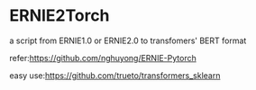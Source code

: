 # ERNIE2Torch
a script from ERNIE1.0 or ERNIE2.0 to transfomers' BERT format

refer:https://github.com/nghuyong/ERNIE-Pytorch

easy use:https://github.com/trueto/transformers_sklearn